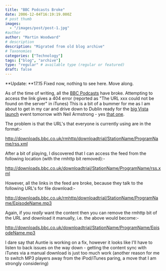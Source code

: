 ```yaml
---
title: "BBC Podcasts Broke"
date: 2006-12-04T16:19:19.000Z
# post thumb
images:
  - "/images/post/post-1.jpg"
#author
author: "Martin Woodward"
# description
description: "Migrated from old blog archive"
# Taxonomies
categories: ["Technology"]
tags: ["blog", "archive"]
type: "regular" # available type (regular or featured)
draft: false
---
```


**Update: **17.15  Fixed now, nothing to see here.  Move along. 

As of the time of writing, all the [BBC Podcasts](http://www.bbc.co.uk/radio/downloadtrial/) have broke.  Attempting to access the link gives a 404 error (reported as "The URL xxx could not be found on the server" in iTunes)  This is a bit of a bummer for me as I am about to get in my car and drive down to Dublin ready for the [big Vista launch](http://www.microsoft.com/ireland/business/launch2007/event.mspx) event tomorrow with Neil Armstrong - yes [that one](http://en.wikipedia.org/wiki/Neil_Armstrong). 

The problem is that the URL's that everyone is currently using are in the format:-  

http://downloads.bbc.co.uk/rmhttp/downloadtrial/StationName/ProgramName/rss.xml 

After a bit of playing, I discovered that I can access the feed from the following location (with the rmhttp bit removed):-  

http://downloads.bbc.co.uk/downloadtrial/StationName/ProgramName/rss.xml 

However, all the links in the feed are broke, because they talk to the following URL's for file download:-  

http://downloads.bbc.co.uk/rmhttp/downloadtrial/StationName/ProgramName/EpisodeName.mp3 

Again, if you *really* want the content then you can remove the rmhttp bit of the URL and download it manually, i.e. the above would become:-  

http://downloads.bbc.co.uk/downloadtrial/StationName/ProgramName/EpisodeName.mp3 

I dare say that Auntie is working on a fix, however it looks like I'll have to listen to back issues on the way down - getting the content sync with iTunes via a manual download is just too much work (another reason for me to switch MP3 players away from the iPod/iTunes paring, a move that I am strongly considering)